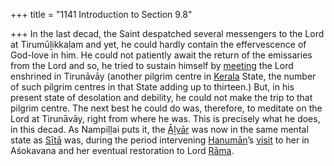 +++
title = "1141 Introduction to Section 9.8"

+++
In the last decad, the Saint despatched several messengers to the Lord at Tirumūḻikkaḷam and yet, he could hardly contain the effervescence of God-love in him. He could not patiently await the return of the emissaries from the Lord and so, he tried to sustain himself by [meeting](/definition/meeting#history "show meeting definitions") the Lord enshrined in Tirunāvāy (another pilgrim centre in [Kerala](/definition/kerala#history "show Kerala definitions") State, the number of such pilgrim centres in that State adding up to thirteen.) But, in his present state of desolation and debility, he could not make the trip to that pilgrim centre. The next best he could do was, therefore, to meditate on the Lord at Tirunāvāy, right from where he was. This is precisely what he does, in this decad. As Nampiḷḷai puts it, the [Āḻvār](/definition/aḻvar#vaishnavism "show Āḻvār definitions") was now in the same mental state as [Sītā](/definition/sita#vaishnavism "show Sītā definitions") was, during the period intervening [Hanumān](/definition/hanuman#vaishnavism "show Hanumān definitions")’s [visit](/definition/visit#history "show visit definitions") to her in Aśokavana and her eventual restoration to Lord [Rāma](/definition/rama#vaishnavism "show Rāma definitions").


